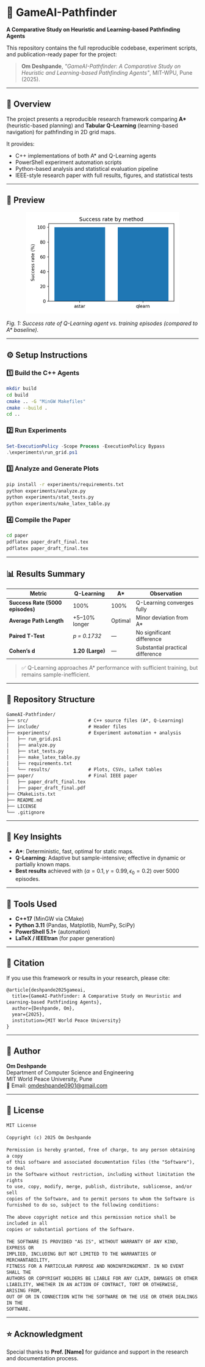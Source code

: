 # 🧭 GameAI-Pathfinder

**A Comparative Study on Heuristic and Learning-based Pathfinding Agents**

This repository contains the full reproducible codebase, experiment scripts, and publication-ready paper for the project:

> **Om Deshpande**, *"GameAI-Pathfinder: A Comparative Study on Heuristic and Learning-based Pathfinding Agents"*, MIT-WPU, Pune (2025).

---

## 🧠 Overview

The project presents a reproducible research framework comparing **A\*** (heuristic-based planning) and **Tabular Q-Learning** (learning-based navigation) for pathfinding in 2D grid maps. 

It provides:
- C++ implementations of both A\* and Q-Learning agents
- PowerShell experiment automation scripts
- Python-based analysis and statistical evaluation pipeline
- IEEE-style research paper with full results, figures, and statistical tests

---

## 🌄 Preview

<p align="center">
  <img src="experiments/results/success_rate.png" width="400" alt="Success rate plot">
</p>

*Fig. 1: Success rate of Q-Learning agent vs. training episodes (compared to A\* baseline).*

---

## ⚙️ Setup Instructions

### 1️⃣ Build the C++ Agents
```bash
mkdir build
cd build
cmake .. -G "MinGW Makefiles"
cmake --build .
cd ..
```

### 2️⃣ Run Experiments
```powershell
Set-ExecutionPolicy -Scope Process -ExecutionPolicy Bypass
.\experiments\run_grid.ps1
```

### 3️⃣ Analyze and Generate Plots
```bash
pip install -r experiments/requirements.txt
python experiments/analyze.py
python experiments/stat_tests.py
python experiments/make_latex_table.py
```

### 4️⃣ Compile the Paper
```bash
cd paper
pdflatex paper_draft_final.tex
pdflatex paper_draft_final.tex
```

---

## 📊 Results Summary

| Metric | Q-Learning | A* | Observation |
|---------|-------------|----|--------------|
| **Success Rate (5000 episodes)** | 100% | 100% | Q-Learning converges fully |
| **Average Path Length** | +5–10% longer | Optimal | Minor deviation from A* |
| **Paired T-Test** | *p = 0.1732* | — | No significant difference |
| **Cohen’s d** | **1.20 (Large)** | — | Substantial practical difference |

> ✅ Q-Learning approaches A* performance with sufficient training, but remains sample-inefficient.

---

## 📂 Repository Structure

```
GameAI-Pathfinder/
├── src/                      # C++ source files (A*, Q-Learning)
├── include/                  # Header files
├── experiments/              # Experiment automation + analysis
│   ├── run_grid.ps1
│   ├── analyze.py
│   ├── stat_tests.py
│   ├── make_latex_table.py
│   ├── requirements.txt
│   └── results/              # Plots, CSVs, LaTeX tables
├── paper/                    # Final IEEE paper
│   ├── paper_draft_final.tex
│   ├── paper_draft_final.pdf
├── CMakeLists.txt
├── README.md
├── LICENSE
└── .gitignore
```

---

## 🧩 Key Insights
- **A\***: Deterministic, fast, optimal for static maps.
- **Q-Learning**: Adaptive but sample-intensive; effective in dynamic or partially known maps.
- **Best results** achieved with $(\alpha=0.1,\gamma=0.99,\epsilon_0=0.2)$ over 5000 episodes.

---

## 🧠 Tools Used
- **C++17** (MinGW via CMake)
- **Python 3.11** (Pandas, Matplotlib, NumPy, SciPy)
- **PowerShell 5.1+** (automation)
- **LaTeX / IEEEtran** (for paper generation)

---

## 🧾 Citation
If you use this framework or results in your research, please cite:

```
@article{deshpande2025gameai,
  title={GameAI-Pathfinder: A Comparative Study on Heuristic and Learning-based Pathfinding Agents},
  author={Deshpande, Om},
  year={2025},
  institution={MIT World Peace University}
}
```

---

## 👤 Author
**Om Deshpande**  
Department of Computer Science and Engineering  
MIT World Peace University, Pune  
📧 Email: [omdeshpande0901@gmail.com](mailto:omdeshpande0901@gmail.com)

---

## 📜 License
```
MIT License

Copyright (c) 2025 Om Deshpande

Permission is hereby granted, free of charge, to any person obtaining a copy
of this software and associated documentation files (the "Software"), to deal
in the Software without restriction, including without limitation the rights
to use, copy, modify, merge, publish, distribute, sublicense, and/or sell
copies of the Software, and to permit persons to whom the Software is
furnished to do so, subject to the following conditions:

The above copyright notice and this permission notice shall be included in all
copies or substantial portions of the Software.

THE SOFTWARE IS PROVIDED "AS IS", WITHOUT WARRANTY OF ANY KIND, EXPRESS OR
IMPLIED, INCLUDING BUT NOT LIMITED TO THE WARRANTIES OF MERCHANTABILITY,
FITNESS FOR A PARTICULAR PURPOSE AND NONINFRINGEMENT. IN NO EVENT SHALL THE
AUTHORS OR COPYRIGHT HOLDERS BE LIABLE FOR ANY CLAIM, DAMAGES OR OTHER
LIABILITY, WHETHER IN AN ACTION OF CONTRACT, TORT OR OTHERWISE, ARISING FROM,
OUT OF OR IN CONNECTION WITH THE SOFTWARE OR THE USE OR OTHER DEALINGS IN THE
SOFTWARE.
```

---

## ⭐ Acknowledgment
Special thanks to **Prof. [Name]** for guidance and support in the research and documentation process.